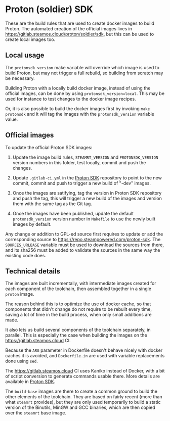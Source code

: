Proton (soldier) SDK
====================

These are the build rules that are used to create docker images to build
Proton. The automated creation of the official images lives in
<https://gitlab.steamos.cloud/proton/soldier/sdk>, but this can be
used to create local images too.

Local usage
-----------

The `protonsdk_version` make variable will override which image is used
to build Proton, but may not trigger a full rebuild, so building from
scratch may be necessary.

Building Proton with a locally build docker image, instead of using the
official images, can be done by using `protonsdk_version=local`. This
may be used for instance to test changes to the docker image recipes.

Or, it is also possible to build the docker images first by invoking
`make protonsdk` and it will tag the images with the `protonsdk_version`
variable value.

Official images
---------------

To update the official Proton SDK images:

1) Update the image build rules, `STEAMRT_VERSION` and
   `PROTONSDK_VERSION` version numbers in this folder, test locally,
   commit and push the changes.

2) Update `.gitlab-ci.yml` in the
   [Proton SDK](https://gitlab.steamos.cloud/proton/soldier/sdk)
   repository to point to the new commit, commit and push to trigger a
   new build of "-dev" images.

3) Once the images are satifying, tag the version in Proton SDK
   repository and push the tag, this will trigger a new build of the
   images and version them with the same tag as the Git tag.

4) Once the images have been published, update the default
   `protonsdk_version` version number in `Makefile` to use the newly
   built images by default.

Any change or addition to GPL-ed source first requires to update or add
the corresponding source to <https://repo.steampowered.com/proton-sdk>.
The `SOURCES_URLBASE` variable must be used to download the sources
from there, and its sha256 must be added to validate the sources in the
same way the existing code does.

Technical details
-----------------

The images are built incrementally, with intermediate images created
for each component of the toolchain, then assembled together in a single
`proton` image.

The reason behind this is to optimize the use of docker cache, so that
components that didn't change do not require to be rebuilt every time,
saving a lot of time in the build process, when only small additions are
made.

It also lets us build several components of the toolchain separately,
in parallel. This is especially the case when building the images on
the <https://gitlab.steamos.cloud> CI.

Because the `ARG` parameter in Dockerfile doesn't behave nicely with
docker caches it is avoided, and `Dockerfile.in` are used with variable
replacements done using `sed`.

The <https://gitlab.steamos.cloud> CI uses Kaniko instead of Docker,
with a bit of script conversion to generate commands usable there. More
details are available in
[Proton SDK](https://gitlab.steamos.cloud/proton/soldier/sdk).

The `build-base` images are there to create a common ground to build the
other elements of the toolchain. They are based on fairly recent (more
than what `steamrt` provides), but they are only used temporarily to
build a static version of the Binutils, MinGW and GCC binaries, which
are then copied over the `steamrt` base image.
